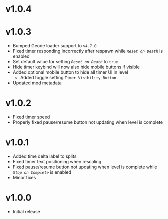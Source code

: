 # v1.0.4

# v1.0.3
- Bumped Geode loader support to `v4.7.0`
- Fixed timer responding incorrectly after respawn while *`Reset on Death`* is enabled
- Set default value for setting *`Reset on Death`* to `true`
- Hide timer keybind will now also hide mobile buttons if visible
- Added optional mobile button to hide all timer UI in level
  - Added toggle setting `Timer Visibility Button`
- Updated mod metadata

# v1.0.2
- Fixed timer speed
- Properly fixed pause/resume button not updating when level is complete

# v1.0.1
- Added time delta label to splits
- Fixed timer text positioning when rescaling
- Fixed pause/resume button not updating when level is complete while *`Stop on Complete`* is enabled
- Minor fixes

# v1.0.0
- Initial release